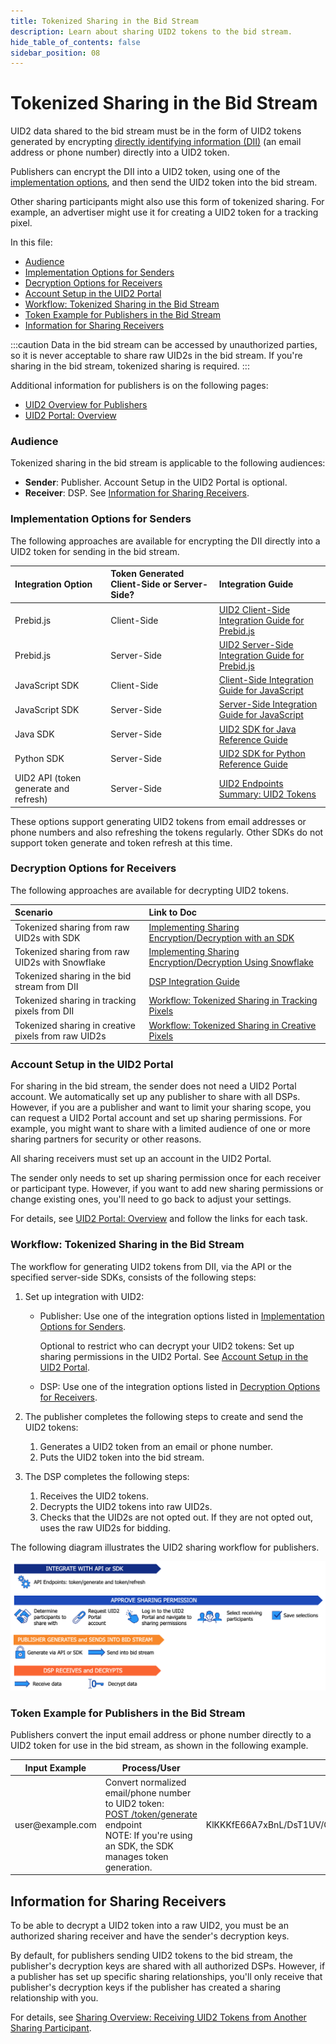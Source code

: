 ```yaml
---
title: Tokenized Sharing in the Bid Stream
description: Learn about sharing UID2 tokens to the bid stream.
hide_table_of_contents: false
sidebar_position: 08
---
```


# Tokenized Sharing in the Bid Stream

UID2 data shared to the bid stream must be in the form of UID2 tokens generated by encrypting [directly identifying information (DII)](../ref-info/glossary-uid.md#gl-dii) (an email address or phone number) directly into a UID2 token.

Publishers can encrypt the DII into a UID2 token, using one of the [implementation options](#tokenized-sharing-in-the-bid-stream-implementation-options-for-senders), and then send the UID2 token into the bid stream.

Other sharing participants might also use this form of tokenized sharing. For example, an advertiser might use it for creating a UID2 token for a tracking pixel. 

In this file:
- [Audience](#audience)
- [Implementation Options for Senders](#implementation-options-for-senders)
- [Decryption Options for Receivers](#decryption-options-for-receivers)
- [Account Setup in the UID2 Portal](#account-setup-in-the-uid2-portal)
- [Workflow: Tokenized Sharing in the Bid Stream](#workflow-tokenized-sharing-in-the-bid-stream)
- [Token Example for Publishers in the Bid Stream](#token-example-for-publishers-in-the-bid-stream)
- [Information for Sharing Receivers](#information-for-sharing-receivers)

:::caution
Data in the bid stream can be accessed by unauthorized parties, so it is never acceptable to share raw UID2s in the bid stream. If you're sharing in the bid stream, tokenized sharing is required.
:::

Additional information for publishers is on the following pages:
- [UID2 Overview for Publishers](../overviews/overview-publishers.md)
- [UID2 Portal: Overview](../portal/portal-overview.md)

### Audience

Tokenized sharing in the bid stream is applicable to the following audiences:

- **Sender**: Publisher. Account Setup in the UID2 Portal is optional.
- **Receiver**: DSP. See [Information for Sharing Receivers](#information-for-sharing-receivers).

### Implementation Options for Senders

The following approaches are available for encrypting the DII directly into a UID2 token for sending in the bid stream.

| Integration Option | Token Generated Client-Side or Server-Side? | Integration Guide |
| :--- | :--- | :--- |
| Prebid.js | Client-Side | [UID2 Client-Side Integration Guide for Prebid.js](../guides/integration-prebid-client-side.md) |
| Prebid.js | Server-Side | [UID2 Server-Side Integration Guide for Prebid.js](../guides/integration-prebid-server-side.md) |
| JavaScript SDK | Client-Side | [Client-Side Integration Guide for JavaScript](../guides/publisher-client-side.md) |
| JavaScript SDK | Server-Side | [Server-Side Integration Guide for JavaScript](../guides/integration-javascript-server-side.md) |
| Java SDK | Server-Side | [UID2 SDK for Java Reference Guide](../sdks/uid2-sdk-ref-java.md) |
| Python SDK | Server-Side | [UID2 SDK for Python Reference Guide](../sdks/uid2-sdk-ref-python.md) |
| UID2 API (token generate and refresh) | Server-Side | [UID2 Endpoints Summary: UID2 Tokens](../endpoints/summary-endpoints.md#uid2-tokens) | 

These options support generating UID2 tokens from email addresses or phone numbers and also refreshing the tokens regularly. Other SDKs do not support token generate and token refresh at this time.

### Decryption Options for Receivers

The following approaches are available for decrypting UID2 tokens.

   | Scenario | Link to Doc |
   | :--- | :--- |
   | Tokenized sharing from raw UID2s with SDK | [Implementing Sharing Encryption/Decryption with an SDK](sharing-tokenized-from-raw.md#implementing-sharing-encryptiondecryption-with-an-sdk) |
   | Tokenized sharing from raw UID2s with Snowflake | [Implementing Sharing Encryption/Decryption Using Snowflake](sharing-tokenized-from-raw.md#implementing-sharing-encryptiondecryption-using-snowflake) |
   | Tokenized sharing in the bid stream from DII | [DSP Integration Guide](../guides/dsp-guide.md) |
   | Tokenized sharing in tracking pixels from DII | [Workflow: Tokenized Sharing in Tracking Pixels](sharing-tokenized-from-data-pixel.md#workflow-tokenized-sharing-in-tracking-pixels) |
   | Tokenized sharing in creative pixels from raw UID2s | [Workflow: Tokenized Sharing in Creative Pixels](sharing-tokenized-from-data-pixel.md#workflow-tokenized-sharing-in-creative-pixels) |

### Account Setup in the UID2 Portal

For sharing in the bid stream, the sender does not need a UID2 Portal account. We automatically set up any publisher to share with all DSPs. However, if you are a publisher and want to limit your sharing scope, you can request a UID2 Portal account and set up sharing permissions. For example, you might want to share with a limited audience of one or more sharing partners for security or other reasons.

All sharing receivers must set up an account in the UID2 Portal.

The sender only needs to set up sharing permission once for each receiver or participant type. However, if you want to add new sharing permissions or change existing ones, you'll need to go back to adjust your settings.

For details, see [UID2 Portal: Overview](../portal/portal-overview.md) and follow the links for each task.

### Workflow: Tokenized Sharing in the Bid Stream

The workflow for generating UID2 tokens from DII, via the API or the specified server-side SDKs, consists of the following steps:

1. Set up integration with UID2:

   - Publisher: Use one of the integration options listed in [Implementation Options for Senders](#implementation-options-for-senders).

     Optional to restrict who can decrypt your UID2 tokens: Set up sharing permissions in the UID2 Portal. See [Account Setup in the UID2 Portal](#account-setup-in-the-uid2-portal).
   - DSP: Use one of the integration options listed in [Decryption Options for Receivers](#decryption-options-for-receivers).

1. The publisher completes the following steps to create and send the UID2 tokens:

   1. Generates a UID2 token from an email or phone number.
   1. Puts the UID2 token into the bid stream.

1. The DSP completes the following steps:

   1. Receives the UID2 tokens.
   1. Decrypts the UID2 tokens into raw UID2s.
   1. Checks that the UID2s are not opted out. If they are not opted out, uses the raw UID2s for bidding.

The following diagram illustrates the UID2 sharing workflow for publishers.

![UID2 Sharing Permission Integration Workflow for publishers](images/UID2_Sharing_Diagram_Integrate_SDK_Bid_Stream.png)

### Token Example for Publishers in the Bid Stream

Publishers convert the input email address or phone number directly to a UID2 token for use in the bid stream, as shown in the following example.

<table>
<colgroup>
    <col style={{
      width: "30%"
    }} />
    <col style={{
      width: "40%"
    }} />
    <col style={{
      width: "30%"
    }} />
   
  </colgroup>
<thead>
<tr>
<th>Input Example</th>
<th>Process/User</th>
<th >Result</th>
</tr>
</thead>
<tbody>
<tr>
<td>user@example.com</td>
<td>Convert normalized email/phone number to UID2 token:<br/><a href="../endpoints/post-token-generate">POST&nbsp;/token/generate</a> endpoint<br/>NOTE: If you're using an SDK, the SDK manages token generation.</td>
<td style={{
  wordBreak: "break-all"
}}>KlKKKfE66A7xBnL/DsT1UV/Q+V/r3xwKL89Wp7hpNllxmNkPaF8vdzenDvfoatn6sSXbFf5DfW9wwbdDwMnnOVpPxojkb8KYSGUte/FLSHtg4CLKMX52UPRV7H9UbWYvXgXC4PaVrGp/Jl5zaxPIDbAW0chULHxS+3zQCiiwHbIHshM+oJ==</td>
</tr>
</tbody>
</table>

## Information for Sharing Receivers

To be able to decrypt a UID2 token into a raw UID2, you must be an authorized sharing receiver and have the sender's decryption keys.

By default, for publishers sending UID2 tokens to the bid stream, the publisher's decryption keys are shared with all authorized DSPs. However, if a publisher has set up specific sharing relationships, you'll only receive that publisher's decryption keys if the publisher has created a sharing relationship with you.

For details, see [Sharing Overview: Receiving UID2 Tokens from Another Sharing Participant](#receiving-uid2-tokens-from-another-sharing-participant).
